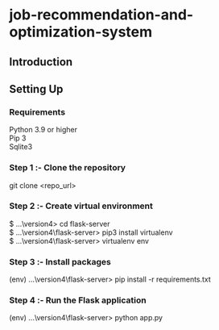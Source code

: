 # job-recommendation-and-optimization-system

## Introduction

## Setting Up
### Requirements
Python 3.9 or higher<br>
Pip 3<br>
Sqlite3<br>

### Step 1 :- Clone the repository
git clone <repo_url><br>

### Step 2 :- Create virtual environment
$ ...\version4> cd flask-server<br>
$ ...\version4\flask-server> pip3 install virtualenv<br>
$ ...\version4\flask-server> virtualenv env<br>

### Step 3 :- Install packages
(env) ...\version4\flask-server> pip install -r requirements.txt<br>

### Step 4 :- Run the Flask application
(env) ...\version4\flask-server> python app.py<br>
